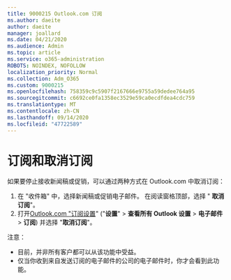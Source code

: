 ```yaml
---
title: 9000215 Outlook.com 订阅
ms.author: daeite
author: daeite
manager: joallard
ms.date: 04/21/2020
ms.audience: Admin
ms.topic: article
ms.service: o365-administration
ROBOTS: NOINDEX, NOFOLLOW
localization_priority: Normal
ms.collection: Adm_O365
ms.custom: 9000215
ms.openlocfilehash: 758359c9c5907f2167666e9755a59dedee764a95
ms.sourcegitcommit: c6692ce0fa1358ec3529e59ca0ecdfdea4cdc759
ms.translationtype: MT
ms.contentlocale: zh-CN
ms.lasthandoff: 09/14/2020
ms.locfileid: "47722589"
---
```

# <a name="subscriptions-and-unsubscribing"></a>订阅和取消订阅

如果要停止接收新闻稿或促销，可以通过两种方式在 Outlook.com 中取消订阅：

1. 在 "收件箱" 中，选择新闻稿或促销电子邮件。 在阅读窗格顶部，选择 " **取消订阅**"。
2. 打开[Outlook.com "订阅设置](https://outlook.live.com/mail/options/mail/brandsSubscriptions)" ("**设置**"  >  **查看所有 Outlook 设置**  >  **电子邮件**  >  **订阅**) 并选择 "**取消订阅**"。

注意：

- 目前，并非所有客户都可以从该功能中受益。
- 仅当你收到来自发送订阅的电子邮件的公司的电子邮件时，你才会看到此功能。
